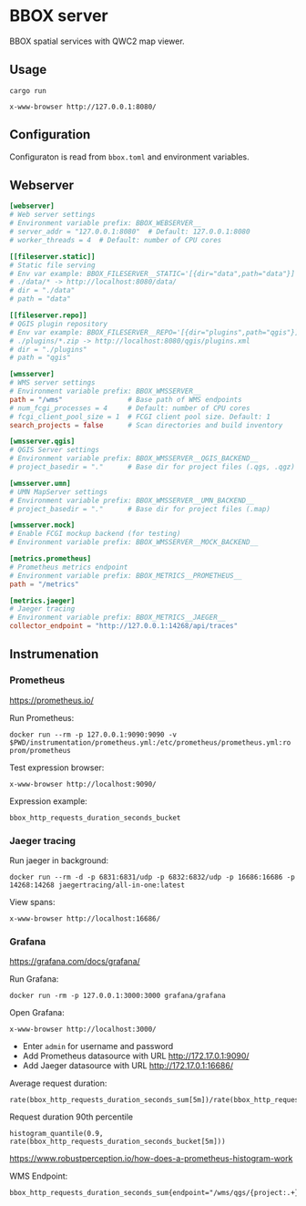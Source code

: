 BBOX server
===========

BBOX spatial services with QWC2 map viewer.


Usage
-----

    cargo run

    x-www-browser http://127.0.0.1:8080/


Configuration
-------------

Configuraton is read from `bbox.toml` and environment variables.

## Webserver

```toml
[webserver]
# Web server settings
# Environment variable prefix: BBOX_WEBSERVER__
# server_addr = "127.0.0.1:8080"  # Default: 127.0.0.1:8080
# worker_threads = 4  # Default: number of CPU cores

[[fileserver.static]] 
# Static file serving
# Env var example: BBOX_FILESERVER__STATIC='[{dir="data",path="data"}]'
# ./data/* -> http://localhost:8080/data/
# dir = "./data"
# path = "data"

[[fileserver.repo]]
# QGIS plugin repository
# Env var example: BBOX_FILESERVER__REPO='[{dir="plugins",path="qgis"}]'
# ./plugins/*.zip -> http://localhost:8080/qgis/plugins.xml
# dir = "./plugins"
# path = "qgis"

[wmsserver]
# WMS server settings
# Environment variable prefix: BBOX_WMSSERVER__
path = "/wms"                # Base path of WMS endpoints
# num_fcgi_processes = 4     # Default: number of CPU cores
# fcgi_client_pool_size = 1  # FCGI client pool size. Default: 1
search_projects = false      # Scan directories and build inventory

[wmsserver.qgis]
# QGIS Server settings
# Environment variable prefix: BBOX_WMSSERVER__QGIS_BACKEND__
# project_basedir = "."      # Base dir for project files (.qgs, .qgz)

[wmsserver.umn]
# UMN MapServer settings
# Environment variable prefix: BBOX_WMSSERVER__UMN_BACKEND__
# project_basedir = "."      # Base dir for project files (.map)

[wmsserver.mock]
# Enable FCGI mockup backend (for testing)
# Environment variable prefix: BBOX_WMSSERVER__MOCK_BACKEND__

[metrics.prometheus]
# Prometheus metrics endpoint
# Environment variable prefix: BBOX_METRICS__PROMETHEUS__
path = "/metrics"

[metrics.jaeger] 
# Jaeger tracing
# Environment variable prefix: BBOX_METRICS__JAEGER__
collector_endpoint = "http://127.0.0.1:14268/api/traces"
```


Instrumenation
-------------

### Prometheus

https://prometheus.io/

Run Prometheus:

    docker run --rm -p 127.0.0.1:9090:9090 -v $PWD/instrumentation/prometheus.yml:/etc/prometheus/prometheus.yml:ro prom/prometheus

Test expression browser:

    x-www-browser http://localhost:9090/

Expression example:

    bbox_http_requests_duration_seconds_bucket


### Jaeger tracing

Run jaeger in background:

    docker run --rm -d -p 6831:6831/udp -p 6832:6832/udp -p 16686:16686 -p 14268:14268 jaegertracing/all-in-one:latest

View spans:

    x-www-browser http://localhost:16686/


### Grafana

https://grafana.com/docs/grafana/

Run Grafana:

    docker run -rm -p 127.0.0.1:3000:3000 grafana/grafana

Open Grafana:

    x-www-browser http://localhost:3000/

- Enter `admin` for username and password
- Add Prometheus datasource with URL http://172.17.0.1:9090/
- Add Jaeger datasource with URL http://172.17.0.1:16686/

Average request duration:

    rate(bbox_http_requests_duration_seconds_sum[5m])/rate(bbox_http_requests_duration_seconds_count[5m])

Request duration 90th percentile
        
    histogram_quantile(0.9, rate(bbox_http_requests_duration_seconds_bucket[5m]))

https://www.robustperception.io/how-does-a-prometheus-histogram-work

WMS Endpoint:

    bbox_http_requests_duration_seconds_sum{endpoint="/wms/qgs/{project:.+}"}
